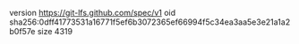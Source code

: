 version https://git-lfs.github.com/spec/v1
oid sha256:0dff41773531a16771f5ef6b3072365ef66994f5c34ea3aa5e3e21a1a2b0f57e
size 4319
